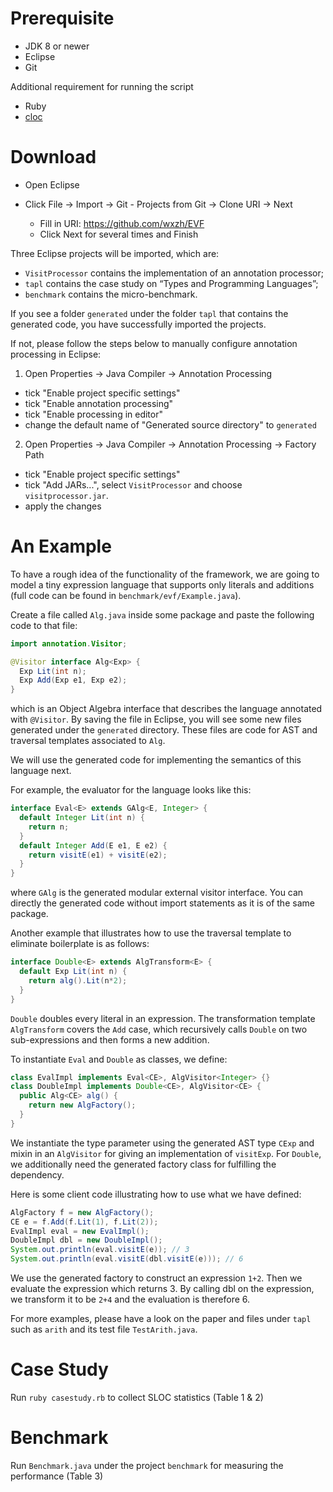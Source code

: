 Prerequisite
===================

- JDK 8 or newer
- Eclipse
- Git

Additional requirement for running the script

- Ruby
- [cloc](https://github.com/AlDanial/cloc)

Download
========

- Open Eclipse
- Click File -> Import -> Git - Projects from Git -> Clone URI -> Next

  - Fill in URI: https://github.com/wxzh/EVF
  - Click Next for several times and Finish

Three Eclipse projects will be imported, which are:

- `VisitProcessor` contains the implementation of an annotation processor;
- `tapl` contains the case study on “Types and Programming Languages”;
- `benchmark` contains the micro-benchmark.

If you see a folder `generated` under the folder `tapl` that contains the generated code,  you have successfully imported the projects.

If not, please follow the steps below to manually configure annotation processing in Eclipse:

1.  Open Properties -> Java Compiler -> Annotation Processing
  - tick "Enable project specific settings"
  - tick "Enable annotation processing"
  - tick "Enable processing in editor"
  - change the default name of "Generated source directory" to `generated`

2.  Open Properties -> Java Compiler -> Annotation Processing -> Factory Path
  - tick "Enable project specific settings"
  - tick "Add JARs...", select `VisitProcessor` and choose `visitprocessor.jar`.
  - apply the changes

An Example
==========

To have a rough idea of the functionality of the framework, 
we are going to model a tiny expression language that supports only literals and additions (full code can be found in `benchmark/evf/Example.java`).

Create a file called `Alg.java` inside some package and paste the following code to that file:

```java
import annotation.Visitor;

@Visitor interface Alg<Exp> {
  Exp Lit(int n);
  Exp Add(Exp e1, Exp e2);
}
```

which is an Object Algebra interface that describes the language annotated with `@Visitor`.
By saving the file in Eclipse, you will see some new files generated under the `generated` directory.
These files are code for AST and traversal templates associated to `Alg`. 

We will use the generated code for implementing the semantics of this language next.

For example, the evaluator for the language looks like this:

```java
interface Eval<E> extends GAlg<E, Integer> {
  default Integer Lit(int n) {
    return n;
  }
  default Integer Add(E e1, E e2) {
    return visitE(e1) + visitE(e2);
  }
}
```
where `GAlg` is the generated modular external visitor interface.
You can directly the generated code without import statements as it is of the same package.

Another example that illustrates how to use the traversal template to eliminate boilerplate is as follows:

```java
interface Double<E> extends AlgTransform<E> {
  default Exp Lit(int n) {
    return alg().Lit(n*2);
  }
}
```

`Double` doubles every literal in an expression. The transformation template `AlgTransform` covers the `Add` case, which recursively calls `Double` on two sub-expressions and then forms a new addition.

To instantiate `Eval` and `Double` as classes, we define:

```java
class EvalImpl implements Eval<CE>, AlgVisitor<Integer> {}
class DoubleImpl implements Double<CE>, AlgVisitor<CE> {
  public Alg<CE> alg() {
    return new AlgFactory();
  }
}
```

We instantiate the type parameter using the generated AST type `CExp` and mixin in an `AlgVisitor` for giving an implementation of `visitExp`.
For `Double`, we additionally need the generated factory class for fulfilling the dependency.

Here is some client code illustrating how to use what we have defined:

```java
AlgFactory f = new AlgFactory();
CE e = f.Add(f.Lit(1), f.Lit(2));
EvalImpl eval = new EvalImpl();
DoubleImpl dbl = new DoubleImpl();
System.out.println(eval.visitE(e)); // 3
System.out.println(eval.visitE(dbl.visitE(e))); // 6
```

We use the generated factory to construct an expression `1+2`.
Then we evaluate the expression which returns 3.
By calling dbl on the expression, we transform it to be `2+4` and the evaluation is therefore 6.

For more examples, please have a look on the paper and files under `tapl` such as `arith` and its test file `TestArith.java`.

Case Study
===

Run `ruby casestudy.rb` to collect SLOC statistics (Table 1 & 2)

Benchmark
===

Run `Benchmark.java` under the project `benchmark` for measuring the performance (Table 3)
